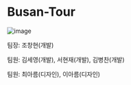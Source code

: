 # Busan-Tour
![image](https://github.com/Joshen96/Busan-Tour/assets/64350099/ab2e4120-1468-44fc-bf08-7f2c8fe6261e)

팀장: 조창현(개발)

팀원: 김세영(개발), 서현재(개발), 김병찬(개발)

팀원: 최아름(디자인), 이아름(디자인)
